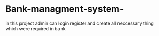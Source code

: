# Bank-managment-system-
in this project  admin can login register and create all neccessary thing which were required in bank 
